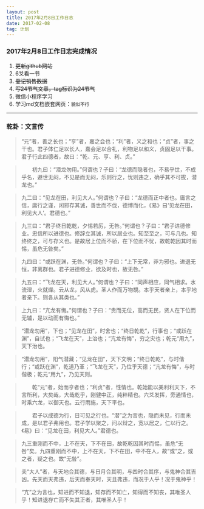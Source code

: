 ```yaml
---
layout: post
title: 2017年2月8日工作日志
date: 2017-02-08
tag: 计划
---
```


### 2017年2月8日工作日志完成情况            

 1. ~~更新github网站~~
 2. 6爻看一节
 3. ~~登记销售数据~~
 4. ~~写24节气文章，tag标识为24节气~~
 5. 微信小程序学习
 6. 学习md文档嵌套网页：`貌似不行`

----------

### 乾卦：**文言传**

>   “元”者，善之长也；“亨”者，嘉之会也；“利”者，义之和也；“贞”者，事之干也。君子体仁足以长人，嘉会足以合礼，利物足以和义，贞固足以干事。君子行此四德者，故曰：“乾、元、亨、利、贞。”

>　　初九曰：“潜龙勿用。”何谓也？子曰：“龙德而隐者也，不易乎世，不成乎名，遯世无闷，不见是而无闷，乐则行之，忧则违之，确乎其不可拔，潜龙也。”   

>   九二曰：“见龙在田，利见大人。”何谓也？子曰：“龙德而正中者也。庸言之信，庸行之谨，闲邪存其诚，善世而不伐，德博而化，《易》曰‘见龙在田，利见大人’。君德也。”

>   九三曰：“君子终日乾乾，夕惕若厉，无咎。”何谓也？子曰：“君子进德修业。忠信所以进德也。修辞立其诚，所以居业也。知至至之，可与几也。知终终之，可与存义也。是故居上位而不骄，在下位而不忧，故乾乾因其时而惕，虽危无咎矣。”

>   九四曰：“或跃在渊，无咎。”何谓也？子曰：“上下无常，非为邪也。进退无恒，非离群也。君子进德修业，欲及时也，故无咎。”

>   九五曰：“飞龙在天，利见大人。”何谓也？子曰：“同声相应，同气相求。水流湿，火就燥。云从龙，风从虎。圣人作而万物覩。本乎天者亲上，本乎地者亲下。则各从其类也。”

>   上九曰：“亢龙有悔。”何谓也？子曰：“贵而无位，高而无民，贤人在下位而无辅，是以动而有悔也。”

>   “潜龙勿用”，下也；“见龙在田”，时舍也；“终日乾乾”，行事也；“或跃在渊”，自试也；“飞龙在天”，上治也；“亢龙有悔”，穷之灾也；乾元“用九”，天下治也。

>   “潜龙勿用”，阳气潜藏；“见龙在田”，天下文明；“终日乾乾”，与时偕行；“或跃在渊”，乾道乃革；“飞龙在天”，乃位乎天德；“亢龙有悔”，与时偕极；乾元“用九”，乃见天则。

>　　乾“元”者，始而亨者也；“利贞”者，性情也。乾始能以美利利天下，不言所利，大矣哉，大哉乾乎，刚健中正，纯粹精也。六爻发挥，旁通情也，时乘六龙，以御天也。云行雨施，天下平也。

>　　君子以成德为行，日可见之行也。“潜”之为言也，隐而未见，行而未成，是以君子弗用也。君子学以聚之，问以辩之，宽以居之，仁以行之。《易》曰：“见龙在田，利见大人。”君德也。

>   九三重刚而不中，上不在天，下不在田，故乾乾因其时而惕，虽危“无咎”矣。九四重刚而不中，上不在天，下不在田，中不在人，故“或”之，或之者，疑之也。故“无咎”。

>   夫“大人”者，与天地合其德，与日月合其明，与四时合其序，与鬼神合其吉凶。先天而天弗违，后天而奉天时，天且弗违，而况于人乎！况于鬼神乎！

>   “亢”之为言也，知进而不知退，知存而不知亡，知得而不知丧，其唯圣人乎！知进退存亡而不失其正者，其唯圣人乎！
